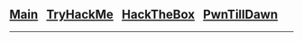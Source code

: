 <h2 class="mume-header" id="mainindexhtml-nbspnbsp-contactcontacthtml"><a
href="../index.html">Main</a>&#xA0;&#xA0;&#xA0;<a 
href="./TryHackMe/index.html">TryHackMe</a>&#xA0;&#xA0;&#xA0;<a
href="/HackTheBox/index.html">HackTheBox</a>&#xA0;&#xA0;&#xA0;<a
href="/PwnTillDawn/index.html">PwnTillDawn</a>&#xA0;&#xA0;&#xA0;</h2>
<hr>